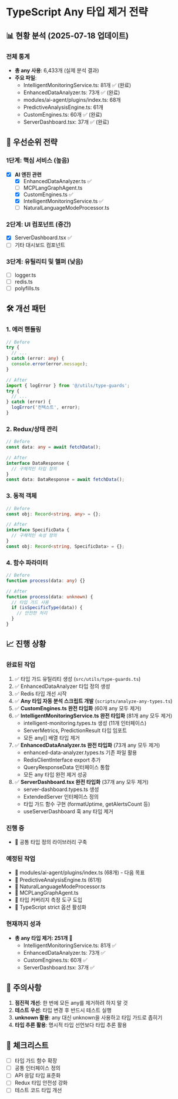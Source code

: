 # TypeScript Any 타입 제거 전략

## 📊 현황 분석 (2025-07-18 업데이트)

### 전체 통계
- **총 any 사용**: 6,433개 (실제 분석 결과)
- **주요 파일**: 
  - IntelligentMonitoringService.ts: 81개 ✅ (완료)
  - EnhancedDataAnalyzer.ts: 73개 ✅ (완료)
  - modules/ai-agent/plugins/index.ts: 68개
  - PredictiveAnalysisEngine.ts: 61개
  - CustomEngines.ts: 60개 ✅ (완료)
  - ServerDashboard.tsx: 37개 ✅ (완료)

## 🎯 우선순위 전략

### 1단계: 핵심 서비스 (높음)
- [x] **AI 엔진 관련**
  - [x] EnhancedDataAnalyzer.ts ✅
  - [ ] MCPLangGraphAgent.ts
  - [x] CustomEngines.ts ✅
  - [x] IntelligentMonitoringService.ts ✅
  - [ ] NaturalLanguageModeProcessor.ts

### 2단계: UI 컴포넌트 (중간)
- [x] ServerDashboard.tsx ✅
- [ ] 기타 대시보드 컴포넌트

### 3단계: 유틸리티 및 헬퍼 (낮음)
- [ ] logger.ts
- [ ] redis.ts
- [ ] polyfills.ts

## 🛠️ 개선 패턴

### 1. 에러 핸들링
```typescript
// Before
try {
  // ...
} catch (error: any) {
  console.error(error.message);
}

// After
import { logError } from '@/utils/type-guards';
try {
  // ...
} catch (error) {
  logError('컨텍스트', error);
}
```

### 2. Redux/상태 관리
```typescript
// Before
const data: any = await fetchData();

// After
interface DataResponse {
  // 구체적인 타입 정의
}
const data: DataResponse = await fetchData();
```

### 3. 동적 객체
```typescript
// Before
const obj: Record<string, any> = {};

// After
interface SpecificData {
  // 구체적인 속성 정의
}
const obj: Record<string, SpecificData> = {};
```

### 4. 함수 파라미터
```typescript
// Before
function process(data: any) {}

// After
function process(data: unknown) {
  // 타입 가드 사용
  if (isSpecificType(data)) {
    // 안전한 처리
  }
}
```

## 📈 진행 상황

### 완료된 작업
1. ✅ 타입 가드 유틸리티 생성 (`src/utils/type-guards.ts`)
2. ✅ EnhancedDataAnalyzer 타입 정의 생성
3. ✅ Redis 타입 개선 시작
4. ✅ **Any 타입 자동 분석 스크립트 개발** (`scripts/analyze-any-types.ts`)
5. ✅ **CustomEngines.ts 완전 타입화** (60개 any 모두 제거)
6. ✅ **IntelligentMonitoringService.ts 완전 타입화** (81개 any 모두 제거)
   - intelligent-monitoring.types.ts 생성 (11개 인터페이스)
   - ServerMetrics, PredictionResult 타입 임포트
   - 모든 any[] 배열 타입 제거
7. ✅ **EnhancedDataAnalyzer.ts 완전 타입화** (73개 any 모두 제거)
   - enhanced-data-analyzer.types.ts 기존 파일 활용
   - RedisClientInterface export 추가
   - QueryResponseData 인터페이스 통합
   - 모든 any 타입 완전 제거 성공
8. ✅ **ServerDashboard.tsx 완전 타입화** (37개 any 모두 제거)
   - server-dashboard.types.ts 생성
   - ExtendedServer 인터페이스 정의
   - 타입 가드 함수 구현 (formatUptime, getAlertsCount 등)
   - useServerDashboard 훅 any 타입 제거

### 진행 중
- 🔄 공통 타입 정의 라이브러리 구축

### 예정된 작업
- 📅 modules/ai-agent/plugins/index.ts (68개) - 다음 목표
- 📅 PredictiveAnalysisEngine.ts (61개)
- 📅 NaturalLanguageModeProcessor.ts
- 📅 MCPLangGraphAgent.ts
- 📅 타입 커버리지 측정 도구 도입
- 📅 TypeScript strict 옵션 활성화

### 현재까지 성과
- **총 any 타입 제거: 251개** 🎉
  - IntelligentMonitoringService.ts: 81개 ✅
  - EnhancedDataAnalyzer.ts: 73개 ✅
  - CustomEngines.ts: 60개 ✅
  - ServerDashboard.tsx: 37개 ✅

## 🚨 주의사항

1. **점진적 개선**: 한 번에 모든 any를 제거하려 하지 말 것
2. **테스트 우선**: 타입 변경 후 반드시 테스트 실행
3. **unknown 활용**: any 대신 unknown을 사용하고 타입 가드로 좁히기
4. **타입 추론 활용**: 명시적 타입 선언보다 타입 추론 활용

## 📝 체크리스트

- [ ] 타입 가드 함수 확장
- [ ] 공통 인터페이스 정의
- [ ] API 응답 타입 표준화
- [ ] Redux 타입 안전성 강화
- [ ] 테스트 코드 타입 개선